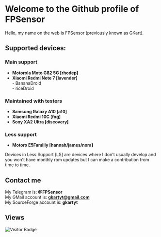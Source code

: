 # Welcome to the Github profile of FPSensor

Hello, my name on the web is FPSensor (previously known as GKart).

## Supported devices:

### Main support     
- **Motorola Moto G82 5G [rhodep]**     
- **Xiaomi Redmi Note 7 [lavender]**   
      - BananaDroid     
      - riceDroid   

### Maintained with testers
- **Samsung Galaxy A10 [a10]**   
- **Xiaomi Redmi 10C [fog]** 
- **Sony XA2 Ultra [discovery]**

### Less support
- **Motoro E5Familly [hannah/james/nora]**         

Devices in Less Support [LS] are devices where I don't usually develop and you won't have monthly rom updates but I can make a contribution from time to time.

## Contact me

My Telegram is: **@FPSensor**  
My GMail account is: **gkartyt@gmail.com**  
My SourceForge account is: **gkartyt**  

## Views
![Visitor Badge](https://visitor-badge.laobi.icu/badge?page_id=FPSensor.FPSensor)
